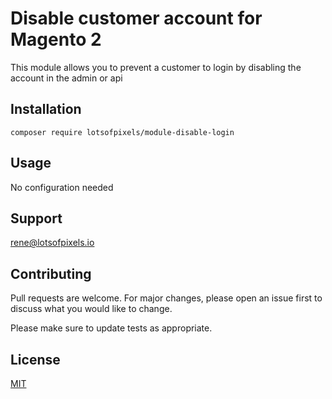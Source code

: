 # Disable customer account  for Magento 2
This module allows you to prevent a customer to login by disabling the account in the admin or api

## Installation
```
composer require lotsofpixels/module-disable-login
```
## Usage
No configuration needed

## Support
rene@lotsofpixels.io

## Contributing
Pull requests are welcome. For major changes, please open an issue first
to discuss what you would like to change.

Please make sure to update tests as appropriate.

## License

[MIT](https://choosealicense.com/licenses/mit/)